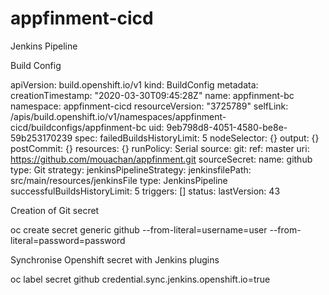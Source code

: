 # appfinment-cicd
Jenkins Pipeline

Build Config

apiVersion: build.openshift.io/v1
kind: BuildConfig
metadata:
  creationTimestamp: "2020-03-30T09:45:28Z"
  name: appfinment-bc
  namespace: appfinment-cicd
  resourceVersion: "3725789"
  selfLink: /apis/build.openshift.io/v1/namespaces/appfinment-cicd/buildconfigs/appfinment-bc
  uid: 9eb798d8-4051-4580-be8e-59b253170239
spec:
  failedBuildsHistoryLimit: 5
  nodeSelector: {}
  output: {}
  postCommit: {}
  resources: {}
  runPolicy: Serial
  source:
    git:
      ref: master
      uri: https://github.com/mouachan/appfinment.git
    sourceSecret:
      name: github
    type: Git
  strategy:
    jenkinsPipelineStrategy:
      jenkinsfilePath: src/main/resources/jenkinsFile
    type: JenkinsPipeline
  successfulBuildsHistoryLimit: 5
  triggers: []
status:
  lastVersion: 43

Creation of Git secret 

oc create secret generic github --from-literal=username=user --from-literal=password=password

Synchronise Openshift secret with Jenkins plugins

oc label secret github credential.sync.jenkins.openshift.io=true
